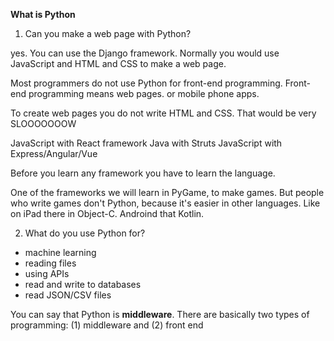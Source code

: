 **What is Python**


1.  Can you make a web page with Python?  

yes.  You can use the Django framework.  Normally you would use JavaScript and HTML and CSS to make a web page.

Most programmers do not use Python for front-end programming.  Front-end programming means web pages.  or mobile phone apps.

To create web pages you do not write HTML and CSS.  That would be very SLOOOOOOOW

JavaScript with React framework
Java with Struts
JavaScript with Express/Angular/Vue

Before you learn any framework you have to learn the language.

One of the frameworks we will learn in PyGame, to make games.  But people who write games don't Python, because it's easier in other languages.  Like on iPad there in Object-C.  Androind that Kotlin.

2.  What do you use Python for?

* machine learning
* reading files
* using APIs
* read and write to databases
* read JSON/CSV files


You can say that Python is **middleware**.  There are basically two types of programming: (1) middleware and (2) front end




